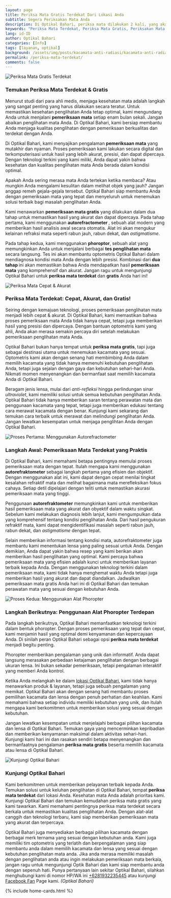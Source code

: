 ```yaml
---
layout: page
title: Periksa Mata Gratis Terdekat Dari Lokasi Anda
subtitle: Segera Periksakan Mata Anda
description: Di Optikal Bahari, periksa mata dilakukan 2 kali, yang akan menjanjikan hasil yang lebih akurat & cepat, tanpa memakan waktu lama.
keywords: "Periksa Mata Terdekat, Periksa Mata Gratis, Periksakan Mata Anda Secara Rutin"
lang: id-ID
author: Optikal Bahari
categories: [Info]
tags: [layanan, optikal]
background: /assets/img/posts/kacamata-anti-radiasi/kacamata-anti-radiasi-37.webp
permalink: /periksa-mata-terdekat/
comments: false
---
```


<div class="card-deck mb-3">
  <div class="card shadow p-3 mb-5 bg-white rounded">
    <img
      itemprop="image"
      data-src="{{"/assets/img/posts/kacamata-anti-radiasi/kacamata-anti-radiasi-38.webp" | relative_url }}"
      src="{{"/assets/img/posts/kacamata-anti-radiasi/kacamata-anti-radiasi-38.webp" | relative_url }}"
      class="card-img-top"
      alt="Periksa Mata Gratis Terdekat">
    <div class="card-body">
      <h3 class="card-title">
        Temukan Periksa Mata Terdekat & Gratis
      </h3>
      <p class="card-text text-justify">
        Menurut studi dari para ahli medis, menjaga kesehatan mata adalah langkah yang sangat penting yang harus dilakukan secara teratur. Untuk memastikan kesehatan penglihatan Anda tetap optimal, kami mengundang Anda untuk menjalani
        <strong>pemeriksaan mata</strong>
        setiap enam bulan sekali. Jangan abaikan penglihatan mata Anda. Di Optikal Bahari, kami bersiap membantu Anda menjaga kualitas penglihatan dengan pemeriksaan berkualitas dan terdekat dengan Anda.
      </p>
      <p class="card-text text-justify">
        Di Optikal Bahari, kami menyajikan pengalaman
        <strong>pemeriksaan mata</strong>
        yang mutakhir dan nyaman. Proses pemeriksaan kami lakukan secara digital dan terkomputerisasi untuk hasil yang lebih akurat, presisi, dan dapat dipercaya. Dengan teknologi terkini yang kami miliki, Anda dapat yakin bahwa kesehatan dan kualitas penglihatan mata Anda berada dalam kondisi optimal.
      </p>
      <p class="card-text text-justify">
        Apakah Anda sering merasa mata Anda tertekan ketika membaca? Atau mungkin Anda mengalami kesulitan dalam melihat objek yang jauh? Jangan anggap remeh gejala-gejala tersebut. Optikal Bahari siap membantu Anda dengan pemeriksaan mata yang tepat dan menyeluruh untuk menemukan solusi terbaik bagi masalah penglihatan Anda.
      </p>
      <p class="card-text text-justify">
        Kami menawarkan
        <strong>pemeriksaan mata gratis</strong>
        yang dilakukan dalam dua tahap untuk memastikan hasil yang akurat dan dapat dipercaya. Pada tahap pertama, kami menggunakan
        <strong>autorefractometer
        </strong>, sebuah alat modern yang memberikan hasil analisis awal secara otomatis. Alat ini akan mengukur kelainan refraksi mata seperti rabun jauh, rabun dekat, dan
        <em>astigmatisme</em>.
      </p>
      <p class="card-text text-justify">
        Pada tahap kedua, kami menggunakan
        <strong>phoroptor</strong>, sebuah alat yang memungkinkan Anda untuk menjalani berbagai
        <strong>tes penglihatan mata</strong>
        secara langsung. Tes ini akan membantu optometris Optikal Bahari dalam mendiagnosa kondisi mata Anda dengan lebih presisi. Kombinasi dari
        <strong>dua tahap
        </strong>
        ini akan memastikan bahwa Anda mendapatkan hasil
        <strong>pemeriksaan mata</strong>
        yang komprehensif dan akurat. Jangan ragu untuk mengunjungi Optikal Bahari untuk
        <strong>periksa mata terdekat
        </strong>
        dan
        <strong>gratis</strong>
        Anda hari ini!
      </p>
    </div>
  </div>
</div>

<div class="card-deck mb-3">
  <div class="card shadow p-3 mb-5 bg-white rounded">
    <img
      itemprop="image"
      data-src="{{"/assets/img/posts/kacamata-anti-radiasi/kacamata-anti-radiasi-39.webp" | relative_url }}"
      src="{{"/assets/img/posts/kacamata-anti-radiasi/kacamata-anti-radiasi-39.webp" | relative_url }}"
      class="card-img-top"
      alt="Periksa Mata Cepat & Akurat">
    <div class="card-body">
      <h3 class="card-title">
        Periksa Mata Terdekat: Cepat, Akurat, dan Gratis!
      </h3>
      <p class="card-text text-justify">
        Seiring dengan kemajuan teknologi, proses pemeriksaan penglihatan mata menjadi lebih cepat & akurat. Di Optikal Bahari, kami memastikan bahwa proses pemeriksaan mata Anda tidak hanya cepat, tetapi juga memberikan hasil yang presisi dan dipercaya. Dengan bantuan optometris kami yang ahli, Anda akan merasa semakin percaya diri setelah melakukan pemeriksaan penglihatan mata Anda.
      </p>
      <p class="card-text text-justify">
        Optikal Bahari bukan hanya tempat untuk
        <strong>periksa mata gratis</strong>, tapi juga sebagai destinasi utama untuk menemukan kacamata yang sesuai. Optometris kami akan dengan senang hati membimbing Anda dalam memilih kacamata yang tidak hanya memenuhi kebutuhan penglihatan Anda, tetapi juga sejalan dengan gaya dan kebutuhan sehari-hari Anda. Nikmati momen menyenangkan dan bermanfaat saat memilih kacamata Anda di Optikal Bahari.
      </p>
      <p class="card-text text-justify">
        Beragam jenis lensa, mulai dari
        <em>anti-refleksi</em>
        hingga perlindungan sinar
        <em>ultraviolet</em>, kami memiliki solusi untuk semua kebutuhan penglihatan Anda. Optikal Bahari tidak hanya memberikan saran tentang perawatan mata dan penggunaan kacamata yang tepat, tetapi juga memberikan edukasi tentang cara merawat kacamata dengan benar. Kunjungi kami sekarang dan temukan cara terbaik untuk merawat dan melindungi penglihatan Anda. Jangan lewatkan kesempatan untuk menjaga penglihtan Anda dengan Optikal Bahari.
      </p>
    </div>
  </div>
</div>

<div class="card-deck mb-3">
  <div class="card shadow p-3 mb-5 bg-white rounded">
    <img
      itemprop="image"
      data-src="{{"/assets/img/posts/kacamata-anti-radiasi/kacamata-anti-radiasi-40.webp" | relative_url }}"
      src="{{"/assets/img/posts/kacamata-anti-radiasi/kacamata-anti-radiasi-40.webp" | relative_url }}"
      class="card-img-top"
      alt="Proses Pertama: Menggunakan Autorefractometer">
    <div class="card-body">
      <h3 class="card-title">
        Langkah Awal: Pemeriksaan Mata Terdekat yang Praktis
      </h3>
      <p class="card-text text-justify">
        Di Optikal Bahari, kami memahami betapa pentingnya memulai proses pemeriksaan mata dengan tepat. Itulah mengapa kami menggunakan
        <strong>autorefraktometer</strong>
        sebagai langkah pertama yang efisien dan objektif. Dengan menggunakan alat ini, kami dapat dengan cepat menilai tingkat kesalahan refraktif mata dan melihat bagaimana mata merefleksikan fokus cahaya. Setiap detil dipelajari dengan teliti untuk memastikan akurasi pemeriksaan mata yang tinggi.
      </p>
      <p class="card-text text-justify">
        Penggunaan
        <strong>autorefraktometer</strong>
        memungkinkan kami untuk memberikan hasil pemeriksaan mata yang akurat dan obyektif dalam waktu singkat. Sebelum kami melakukan diagnosis lebih lanjut, kami mengumpulkan data yang komprehensif tentang kondisi penglihatan Anda. Dari hasil pengukuran refraktif mata, kami dapat mengidentifikasi masalah seperti rabun jauh, rabun dekat, dan
        <em>astigmatisme</em>
        dengan tepat.
      </p>
      <p class="card-text text-justify">
        Selain memberikan informasi tentang kondisi mata, autorefraktometer juga membantu kami menentukan lensa yang paling sesuai untuk Anda. Dengan demikian, Anda dapat yakin bahwa resep yang kami berikan akan memberikan hasil penglihatan yang optimal. Kami percaya bahwa pemeriksaan mata yang efisien adalah kunci untuk memberikan layanan terbaik kepada Anda. Dengan menggunakan teknologi terkini dalam pemeriksaan mata, kami tidak hanya menghemat waktu Anda tetapi juga memberikan hasil yang akurat dan dapat diandalkan. Jadwalkan pemeriksaan mata gratis Anda hari ini di Optikal Bahari dan temukan perawatan mata yang sesuai dengan kebutuhan Anda.
      </p>
    </div>
  </div>
</div>

<div class="card-deck mb-3">
  <div class="card shadow p-3 mb-5 bg-white rounded">
    <img
      itemprop="image"
      data-src="{{"/assets/img/posts/kacamata-anti-radiasi/kacamata-anti-radiasi-41.webp" | relative_url }}"
      src="{{"/assets/img/posts/kacamata-anti-radiasi/kacamata-anti-radiasi-41.webp" | relative_url }}"
      class="card-img-top"
      alt="Proses Kedua: Menggunakan Alat Phoropter">
    <div class="card-body">
      <h3 class="card-title">
        Langkah Berikutnya: Penggunaan Alat Phoropter Terdepan
      </h3>
      <p class="card-text text-justify">
        Pada langkah berikutnya, Optikal Bahari memanfaatkan teknologi terkini dalam bentuk phoropter. Dengan proses pemeriksaan yang tepat dan cepat, kami menjamin hasil yang optimal demi kenyamanan dan kepercayaan Anda. Di sinilah peran Optikal Bahari sebagai opsi
        <strong>periksa mata terdekat</strong>
        menjadi begitu penting.
      </p>
      <p class="card-text text-justify">
        Phoropter memberikan pengalaman yang unik dan informatif. Anda dapat langsung merasakan perbedaan ketajaman penglihatan dengan berbagai ukuran lensa. Ini bukan sekadar pemeriksaan, tetapi pengalaman interaktif yang memberi Anda kontrol.
      </p>
      <p class="card-text text-justify">
        Ketika Anda melangkah ke dalam
        <a href="{{"/lokasi/" | relative_url }}" title="lokasi Optikal Bahari">lokasi Optikal Bahari</a>, kami tidak hanya menawarkan produk & layanan, tetapi juga sebuah pengalaman yang memikat. Optikal Bahari akan dengan senang hati membantu proses pemilihan kacamata dan lensa dengan penuh perhatian dan keahlian. Kami memahami bahwa setiap individu memiliki kebutuhan yang unik, dan itulah mengapa kami berkomitmen untuk memberikan solusi yang sesuai dengan kebutuhan.
      </p>
      <p class="card-text text-justify">
        Jangan lewatkan kesempatan untuk menjelajahi berbagai pilihan kacamata dan lensa di Optikal Bahari. Temukan gaya yang mencerminkan kepribadian dan memberikan kenyamanan maksimal dalam aktivitas sehari-hari. Kunjungi kami hari ini dan rasakan sendiri betapa menyenangkan dan bermanfaatnya pengalaman
        <strong>periksa mata gratis</strong>
        beserta memilih kacamata atau lensa di Optikal Bahari.
      </p>
    </div>
  </div>
</div>

<div class="card-deck mb-3">
  <div class="card shadow p-3 mb-5 bg-white rounded">
    <img
      itemprop="image"
      data-src="{{"/assets/img/posts/kacamata-anti-radiasi/kacamata-anti-radiasi-42.webp" | relative_url }}"
      src="{{"/assets/img/posts/kacamata-anti-radiasi/kacamata-anti-radiasi-42.webp" | relative_url }}"
      class="card-img-top"
      alt="Kunjungi Optikal Bahari">
    <div class="card-body">
      <h3 class="card-title">
        Kunjungi Optikal Bahari
      </h3>
      <p class="card-text text-justify">
        Kami berkomitmen untuk memberikan pelayanan terbaik kepada Anda. Temukan solusi untuk keluhan penglihatan di Optikal Bahari, tempat
        <strong>periksa mata terdekat</strong>
        dari lokasi Anda. Kesehatan mata Anda adalah prioritas kami. Kunjungi Optikal Bahari dan temukan kemudahan periksa mata gratis yang kami tawarkan. Kami memahami pentingnya periksa mata terdekat secara berkala untuk memastikan kualitas penglihatan Anda. Dengan alat-alat canggih dan teknologi terbaru, kami siap memberikan pemeriksaan mata yang akurat dan terpercaya.
      </p>
      <p class="card-text text-justify">
        Optikal Bahari juga menyediakan berbagai pilihan kacamata dengan berbagai merk ternama yang sesuai dengan kebutuhan anda. Kami juga memiliki tim optometris yang terlatih dan berpengalaman yang siap membantu anda dalam memilih kacamata dan lensa yang sesuai dengan kebutuhan penglihatan mata anda. Jika anda merasa memiliki masalah dengan penglihatan anda atau ingin melakukan pemeriksaan mata berkala, jangan ragu untuk mengunjungi Optik Bahari dan kami siap membantu anda dengan sepenuh hati. Punya pertanyaan lain sekitar Optikal Bahari, silahkan menghubungi kami di nomor HP/WA ini
        <a
          href="https://api.whatsapp.com/send?phone=6281932235445&text=Hallo%2C+saya+butuh+informasi+lebih+lanjut+mengenai+Optikal+Bahari"
          id="WhatsAppClick"
          class="WhatsAppCall"
          title="Call WhatsApp">+6281932235445</a>
        atau kunjungi
        <a
          href="https://www.facebook.com/optikalbahari"
          id="FBClick"
          title="Facebook Page Optikal Bahari"
          class="FacebookPage">Facebook Fan</a>
        Page kami.
        <em>(Optikal Bahari)</em>
      </p>
    </div>
  </div>
</div>

{% include home-cards.html %}